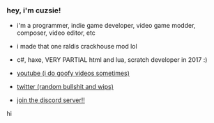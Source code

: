 ### hey, i'm cuzsie!

- i'm a programmer, indie game developer, video game modder, composer, video editor, etc
- i made that one raldis crackhouse mod lol
- c#, haxe, VERY PARTIAL html and lua, scratch developer in 2017 :)

- [youtube (i do goofy videos sometimes)](https://youtube.com/cuzsie)
- [twitter (random bullshit and wips)](https://twitter.com/cuzsie)
- [join the discord server!!](https://discord.gg/8Wx57nYKhG)

hi
